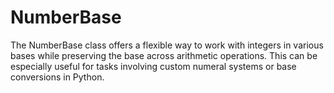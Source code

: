 # NumberBase
The NumberBase class offers a flexible way to work with integers in various bases while preserving the base across arithmetic operations. This can be especially useful for tasks involving custom numeral systems or base conversions in Python.
